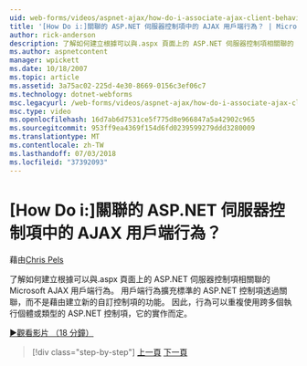 ```yaml
---
uid: web-forms/videos/aspnet-ajax/how-do-i-associate-ajax-client-behavior-with-an-aspnet-server-control
title: '[How Do i:]關聯的 ASP.NET 伺服器控制項中的 AJAX 用戶端行為？ | Microsoft Docs'
author: rick-anderson
description: 了解如何建立根據可以與.aspx 頁面上的 ASP.NET 伺服器控制項相關聯的 Microsoft AJAX 用戶端行為。 用戶端行為 e...
ms.author: aspnetcontent
manager: wpickett
ms.date: 10/18/2007
ms.topic: article
ms.assetid: 3a75ac02-225d-4e30-8669-0156c3ef06c7
ms.technology: dotnet-webforms
msc.legacyurl: /web-forms/videos/aspnet-ajax/how-do-i-associate-ajax-client-behavior-with-an-aspnet-server-control
msc.type: video
ms.openlocfilehash: 16d7ab6d7531ce5f775d8e966847a5a42902c965
ms.sourcegitcommit: 953ff9ea4369f154d6fd0239599279ddd3280009
ms.translationtype: MT
ms.contentlocale: zh-TW
ms.lasthandoff: 07/03/2018
ms.locfileid: "37392093"
---
```

<a name="how-do-i-associate-ajax-client-behavior-with-an-aspnet-server-control"></a>[How Do i:]關聯的 ASP.NET 伺服器控制項中的 AJAX 用戶端行為？
====================
藉由[Chris Pels](https://twitter.com/chrispels)

了解如何建立根據可以與.aspx 頁面上的 ASP.NET 伺服器控制項相關聯的 Microsoft AJAX 用戶端行為。 用戶端行為擴充標準的 ASP.NET 控制項透過關聯，而不是藉由建立新的自訂控制項的功能。 因此，行為可以重複使用跨多個執行個體或類型的 ASP.NET 控制項，它的實作而定。

[&#9654;觀看影片 （18 分鐘）](https://channel9.msdn.com/Blogs/ASP-NET-Site-Videos/how-do-i-associate-ajax-client-behavior-with-an-aspnet-server-control)

> [!div class="step-by-step"]
> [上一頁](how-do-i-build-custom-server-controls-that-work-with-or-without-aspnet-ajax.md)
> [下一頁](how-do-i-retrieve-values-from-server-side-ajax-controls.md)
